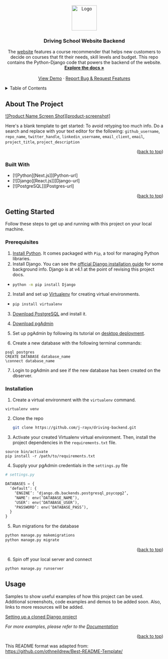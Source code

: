 <!-- Adapted from: https://github.com/othneildrew/Best-README-Template/pull/73 -->
<a name="readme-top"></a>

<!-- PROJECT LOGO -->
<br />
<div align="center">
  <a href="https://github.com/j-rayx/driving-backend">
    <img src="images/logo.png" alt="Logo" width="80" height="80">
  </a>

<h3 align="center">Driving School Website Backend</h3>

  <p align="center">
    The <a href="http://drivng-school.netlify.com">website</a> features a course recommender that helps new customers to decide on courses that fit their needs, skill levels and budget.
    This repo contains the Python-Django code that powers the backend of the website.
    <br />
    <a href="https://github.com/j-rayx/driving-backend/"><strong>Explore the docs »</strong></a>
    <br />
    <br />
    <a href="https://github.com/j-rayx/driving-backend">View Demo</a>
    ·
    <a href="https://github.com/j-rayx/driving-backend/issues">Report Bug & Request Features</a>
  </p>
</div>



<!-- TABLE OF CONTENTS -->
<details>
  <summary>Table of Contents</summary>
  <ol>
    <li>
      <a href="#about-the-project">About The Project</a>
      <ul>
        <li><a href="#built-with">Built With Python, Django and PostgreSQL</a></li>
      </ul>
    </li>
    <li>
      <a href="#getting-started">Getting Started</a>
      <ul>
        <li><a href="#prerequisites">Prerequisites</a></li>
        <li><a href="#installation">Installation</a></li>
      </ul>
    </li>
  </ol>
</details>



<!-- ABOUT THE PROJECT -->
## About The Project

[![Product Name Screen Shot][product-screenshot]](https://example.com)

Here's a blank template to get started: To avoid retyping too much info. Do a search and replace with your text editor for the following: `github_username`, `repo_name`, `twitter_handle`, `linkedin_username`, `email_client`, `email`, `project_title`, `project_description`

<p align="right">(<a href="#readme-top">back to top</a>)</p>



### Built With

* [![Python][Next.js]][Python-url]
* [![Django][React.js]][Django-url]
* [![PostgreSQL]][Postgres-url]

<p align="right">(<a href="#readme-top">back to top</a>)</p>



<!-- GETTING STARTED -->
## Getting Started

Follow these steps to get up and running with this project on your local machine.

### Prerequisites

1. [Install Python](https://www.python.org/downloads/). It comes packaged with `Pip`, a tool for managing Python libraries.
2. Install Django. You can see the [official Django installation guide](https://docs.djangoproject.com/en/4.1/topics/install/) for some background info. Django is at v4.1 at the point of revising this project docs.
*
  ```sh
  python -m pip install Django
  ```
  
2. Install and set up [Virtualenv](https://pypi.org/project/virtualenv/) for creating virtual environments.
*
  ```sh
  pip install virtualenv
  ```
3. [Download PostgreSQL](https://www.postgresql.org/download/) and install it.

4. [Download pgAdmin](https://www.pgadmin.org/download/)

5. Set up pgAdmin by following its tutorial on [desktop deployment](https://www.pgadmin.org/docs/pgadmin4/6.13/desktop_deployment.html).

6. Create a new database with the following terminal commands:
  ```
  psql postgres
  CREATE DATABASE database_name
  \connect database_name
  ```

7. Login to pgAdmin and see if the new database has been created on the dbserver.


### Installation

1. Create a virtual environment with the `virtualenv` command.

  ```sh
  virtualenv venv
  ```

2. Clone the repo
   ```sh
   git clone https://github.com/j-rayx/driving-backend.git
   ```

3. Activate your created Virtualenv virtual environment. Then, install the project dependencies in the `requirements.txt` file.

  ```
  source bin/activate
  pip install -r /path/to/requirements.txt
  ```

4. Supply your pgAdmin credentials in the `settings.py` file

  ```py
  # settings.py 
  
  DATABASES = {
    ‘default’: {
      ‘ENGINE’: ‘django.db.backends.postgresql_psycopg2’,
      ‘NAME’: env(‘DATABASE_NAME’),
      ‘USER’: env(‘DATABASE_USER’),
      ‘PASSWORD’: env(‘DATABASE_PASS’),
    }
  }

  ```

5. Run migrations for the database 
  ```sh
  python manage.py makemigrations
  python manage.py migrate
  ```

<p align="right">(<a href="#readme-top">back to top</a>)</p>

6. Spin off your local server and connect 

  ```sh
  python manage.py runserver
  ```


<!-- USAGE EXAMPLES -->
## Usage

Samples to show useful examples of how this project can be used. Additional screenshots, code examples and demos to be added soon. Also, links to more resources will be added.

[Setting up a cloned Django project](https://alicecampkin.medium.com/setting-up-a-forked-django-project-53d5939b7e9e)

_For more examples, please refer to the [Documentation](https://google.com)_

<p align="right">(<a href="#readme-top">back to top</a>)</p>


<!-- References -->

This README format was adapted from: https://github.com/othneildrew/Best-README-Template/

